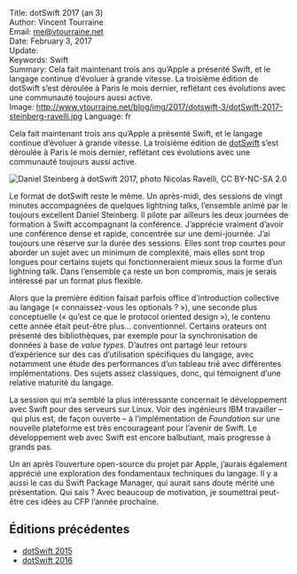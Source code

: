 Title:     dotSwift 2017 (an 3)  
Author:    Vincent Tourraine  
Email:     me@vtourraine.net  
Date:      February 3, 2017  
Update:   
Keywords:  Swift  
Summary:   Cela fait maintenant trois ans qu’Apple a présenté Swift, et le langage continue d’évoluer à grande vitesse. La troisième édition de dotSwift s’est déroulée à Paris le mois dernier, reflétant ces évolutions avec une communauté toujours aussi active.  
Image:     http://www.vtourraine.net/blog/img/2017/dotswift-3/dotSwift-2017-steinberg-ravelli.jpg
Language:  fr  


Cela fait maintenant trois ans qu’Apple a présenté Swift, et le langage continue d’évoluer à grande vitesse. La troisième édition de [dotSwift](https://www.dotswift.io) s’est déroulée à Paris le mois dernier, reflétant ces évolutions avec une communauté toujours aussi active.

![Daniel Steinberg à dotSwift 2017, [photo Nicolas Ravelli](https://www.flickr.com/photos/97226415@N08/32512442512), CC BY-NC-SA 2.0](http://www.vtourraine.net/blog/img/2017/dotswift-3/dotSwift-2017-steinberg-ravelli.jpg)

Le format de dotSwift reste le même. Un après-midi, des sessions de vingt minutes accompagnées de quelques lightning talks, l’ensemble animé par le toujours excellent Daniel Steinberg. Il pilote par ailleurs les deux journées de formation à Swift accompagnant la conférence. J’apprécie vraiment d’avoir une conférence dense et rapide, concentrée sur une demi-journée. J’ai toujours une réserve sur la durée des sessions. Elles sont trop courtes pour aborder un sujet avec un minimum de complexité, mais elles sont trop longues pour certains sujets qui fonctionneraient mieux sous la forme d’un lightning talk. Dans l’ensemble ça reste un bon compromis, mais je serais intéressé par un format plus flexible.

Alors que la première édition faisait parfois office d’introduction collective au langage (« connaissez-vous les optionals ? »), une seconde plus conceptuelle (« qu’est ce que le protocol oriented design »), le contenu cette année était peut-être plus… conventionnel. Certains orateurs ont présenté des bibliothèques, par exemple pour la synchronisation de données à base de _value types_. D’autres ont partagé leur retours d’expérience sur des cas d’utilisation spécifiques du langage, avec notamment une étude des performances d’un tableau trié avec différentes implémentations. Des sujets assez classiques, donc, qui témoignent d’une relative maturité du langage.

La session qui m’a semblé la plus intéressante concernait le développement avec Swift pour des serveurs sur Linux. Voir des ingénieurs IBM travailler – qui plus est, de façon ouverte – à l’implémentation de _Foundation_ sur une nouvelle plateforme est très encourageant pour l’avenir de Swift. Le développement web avec Swift est encore balbutiant, mais progresse à grands pas.

Un an après l’ouverture open-source du projet par Apple, j’aurais également apprécié une exploration des fondamentaux techniques du langage. Il y a aussi le cas du Swift Package Manager, qui aurait sans doute mérité une présentation. Qui sais ? Avec beaucoup de motivation, je soumettrai peut-être ces idées au CFP l’année prochaine.


## Éditions précédentes

- [dotSwift 2015](http://www.vtourraine.net/blog/2015/dotswift-swift)
- [dotSwift 2016](http://www.vtourraine.net/blog/2016/dotswift-2)
